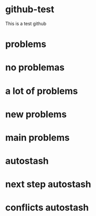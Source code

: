 # github-test

This is a test github

# problems
# no problemas
# a lot of problems
# new problems
# main problems
# autostash
# next step autostash
# conflicts autostash
